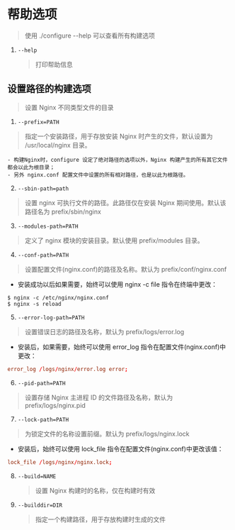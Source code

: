 # 帮助选项

> 使用 ./configure --help 可以查看所有构建选项

1. `--help`

   > 打印帮助信息

## 设置路径的构建选项

> 设置 Nginx 不同类型文件的目录

1. `--prefix=PATH`

> 指定一个安装路径，用于存放安装 Nginx 时产生的文件，默认设置为 /usr/local/nginx 目录。

```text
- 构建Nginx时，configure 设定了绝对路径的选项以外，Nginx 构建产生的所有其它文件都会以此为根目录；
- 另外 nginx.conf 配置文件中设置的所有相对路径，也是以此为根路径。
```

2. `--sbin-path=path`

> 设置 nginx 可执行文件的路径。此路径仅在安装 Nginx 期间使用。默认该路径名为 prefix/sbin/nginx

3. `--modules-path=PATH`

> 定义了 nginx 模块的安装目录。默认使用 prefix/modules 目录。

4. `--conf-path=PATH`

> 设置配置文件(nginx.conf)的路径及名称。默认为 prefix/conf/nginx.conf

- 安装成功以后如果需要，始终可以使用 nginx -c file 指令在终端中更改：

```shell
$ nginx -c /etc/nginx/nginx.conf
$ nginx -s reload
```

5. `--error-log-path=PATH`

> 设置错误日志的路径及名称，默认为 prefix/logs/error.log

- 安装后，如果需要，始终可以使用 error_log 指令在配置文件(nginx.conf)中更改：

```conf
error_log /logs/nginx/error.log error;
```

6. `--pid-path=PATH`

> 设置存储 Nginx 主进程 ID 的文件路径及名称，默认为 prefix/logs/nginx.pid

7. `--lock-path=PATH`

> 为锁定文件的名称设置前缀。默认为 prefix/logs/nginx.lock

- 安装后，始终可以使用 lock_file 指令在配置文件(nginx.conf)中更改该值：

```conf
lock_file /logs/nginx/nginx.lock;
```

8. `--build=NAME`

   > 设置 Nginx 构建时的名称，仅在构建时有效

9. `--builddir=DIR`

   > 指定一个构建路径，用于存放构建时生成的文件
